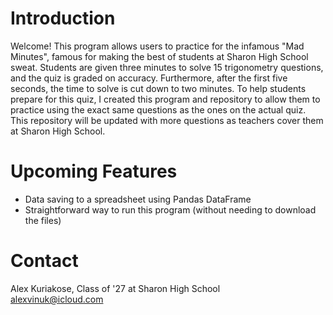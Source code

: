 # Introduction
Welcome! This program allows users to practice for the infamous "Mad Minutes", famous for making the best of students at Sharon High School sweat. Students are given three minutes to solve 15 trigonometry questions, and the quiz is graded on accuracy. Furthermore, after the first five seconds, the time to solve is cut down to two minutes.
To help students prepare for this quiz, I created this program and repository to allow them to practice using the exact same questions as the ones on the actual quiz. This repository will be updated with more questions as teachers cover them at Sharon High School.

# Upcoming Features
* Data saving to a spreadsheet using Pandas DataFrame
* Straightforward way to run this program (without needing to download the files)

# Contact
Alex Kuriakose, Class of '27 at Sharon High School\
alexvinuk@icloud.com
